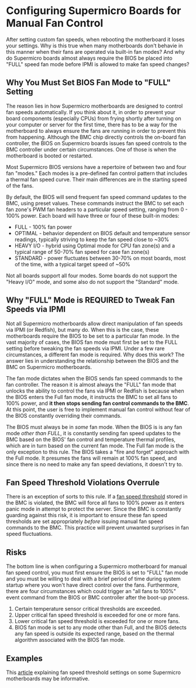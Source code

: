 # Configuring Supermicro Boards for Manual Fan Control
After setting custom fan speeds, when rebooting the motherboard it loses your settings. Why is this true when many motherboards don't behavie in this manner when their fans are operated via built-in fan modes? And why do Supermicro boards almost always require the BIOS be placed into "FULL" speed fan mode before IPMI is allowed to make fan speed changes?

## Why You Must Set BIOS Fan Mode to "FULL" Setting
The reason lies in how Supermicro motherboards are designed to control fan speeds automatically. If you think about it, in order to prevent your board components (especially CPUs) from frying shortly after turning on your computer or server for the first time, there has to be a way for the motherboard to always ensure the fans are running in order to prevent this from happening. Although the BMC chip directly controls the on-board fan controller, the BIOS on Supermicro boards issues fan speed controls to the BMC controller under certain circumstances. One of those is when the motherboard is booted or restarted.

Most Supermicro BIOS versions have a repertoire of between two and four fan "modes." Each modes is a pre-defined fan control pattern that includes a thermal fan speed curve. Their main differences are in the starting speed of the fans. 

By default, the BIOS will send frequent fan speed command updates to the BMC, using preset values. These commands instruct the BMC to set each fan zone's PWM fan headers to a particular speed setting, ranging from 0 - 100% power. Each board will have three or four of these built-in modes:
- FULL - 100% fan power
- OPTIMAL - behavior dependent on BIOS default and temperature sensor readings, typically striving to keep the fan speed close to ~30%
- HEAVY I/O - hybrid using Optimal mode for CPU fan zone(s) and  a typical range of 50-70% fan speed for case fan zone(s)
- STANDARD - power fluctuates between 30-70% on most boards, most of the time, with a typical target speed of ~50%

Not all boards support all four modes. Some boards do not support the "Heavy I/O" mode, and some also do not support the "Standard" mode.

## Why "FULL" Mode is REQUIRED to Tweak Fan Speeds via IPMI
Not all Supermicro motherboards allow direct manipulation of fan speeds via IPMI (or Redfish), but many do. When this is the case, these motherboards require the BIOS to be set to a particular fan mode. In the vast majority of cases, the BIOS fan mode must first be set to the FULL setting before tweaking the fan speeds via IPMI. Under a few rare circumstances, a different fan mode is required. Why does this work? The answer lies in understanding the relationship between the BIOS and the BMC on Supermicro motherboards. 

The fan mode dictates when the BIOS sends fan speed commands to the fan controller. The reason it is almost always the "FULL" fan mode that unlocks the ability to control the fans via IPMI or Redfish is because when the BIOS enters the Full fan mode, it instructs the BMC to set all fans to 100% power, and **it then stops sending fan control commands to the BMC**. At this point, the user is free to implement manual fan control without fear of the BIOS constantly overriding their commands.

The BIOS must always be in *some* fan mode. When the BIOS is is any fan mode *other than FULL*, it is constantly sending fan speed updates to the BMC based on the BIOS' fan control and temperature thermal profiles, which are in turn based on the current fan mode. The Full fan mode is the only exception to this rule. The BIOS takes a "fire and forget" approach with the Full mode. It presumes the fans will remain at 100% fan speed, and since there is no need to make any fan speed deviations, it doesn't try to.

## Fan Speed Threshold Violations Overrule
There is an exception of sorts to this rule. If a [fan speed threshold](/documentation/bmc-and-server-architecture/bmc-fan-speed-thresholds.md) stored in the BMC is violated, the BMC will force all fans to 100% power as it enters panic mode in attempt to protect the server. Since the BMC is constantly guarding against this risk, it is important to ensure these fan speed thresholds are set appropriately *before* issuing manual fan speed commands to the BMC. This practice will prevent unwanted surprises in fan speed fluctuations.

## Risks
The bottom line is when configuring a Supermicro motherboard for manual fan speed control, you must first ensure the BIOS is set to "FULL" fan mode and you must be willing to deal with a brief period of time during system startup where you won't have direct control over the fans. Furthermore, there are four circumstances which could trigger an "all fans to 100%" event command from the BIOS or BMC controller after the boot-up process.
1.	Certain temperature sensor critical thresholds are exceeded.
2.	Upper critical fan speed threshold is exceeded for one or more fans.
3.	Lower critical fan speed threshold is exceeded for one or more fans.
4.	BIOS fan mode is set to any mode other than Full, and the BIOS detects any fan speed is outside its expected range, based on the thermal algorithm associated with the BIOS fan mode.

## Examples
This [article](/documentation/bmc-and-server-architecture/fan-speed-threshold-reporting-order.md) explaining fan speed threshold settings on some Supermicro motherboards may be informative.
